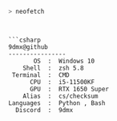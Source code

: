 ```zsh
> neofetch
```

```<img align="left" src="https://i.pinimg.com/originals/b8/66/15/b866150a9b1a36ab2e58d87909df5bc3.gif" alt="logo.gif" width="230" height="225.6" />


```csharp
9dmx@github
----------------
       OS  :  Windows 10
    Shell  :  zsh 5.8
 Terminal  :  CMD
      CPU  :  i5-11500KF
      GPU  :  RTX 1650 Super
    Alias  :  cs/checksum
Languages  :  Python , Bash
  Discord  :  9dmx

